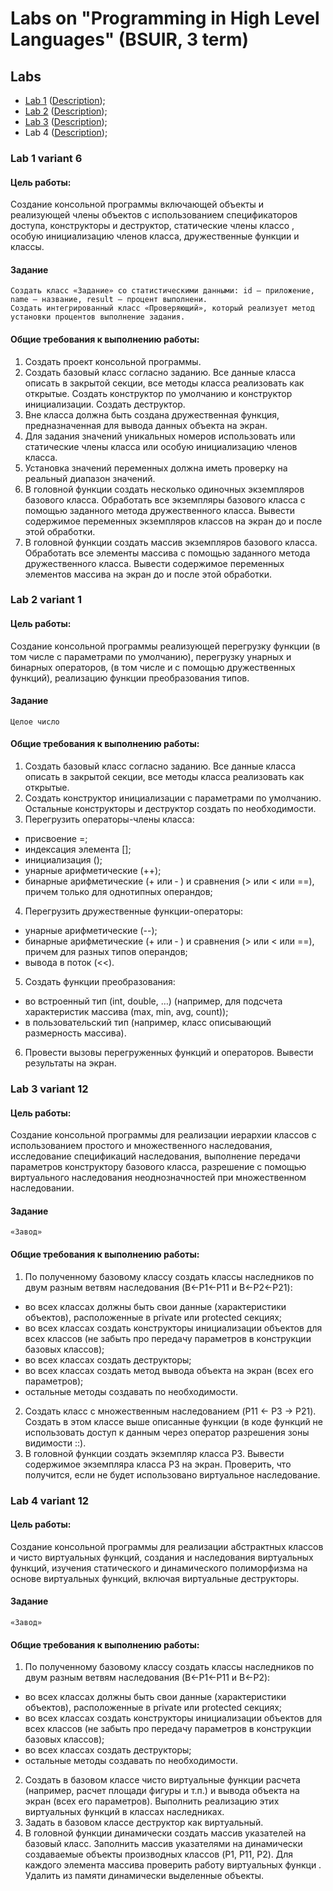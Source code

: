 # Labs on "Programming in High Level Languages" (BSUIR, 3 term)

## Labs

* [Lab 1](https://github.com/moodtodie/sem3-labs/blob/main/Lab1-v6/main.cpp) ([Description](#Lab-1-variant-6));
* [Lab 2](https://github.com/moodtodie/sem3-labs/tree/main/Lab2-v1/) ([Description](#Lab-2-variant-1));
* [Lab 3](https://github.com/moodtodie/sem3-labs/tree/main/Lab3-v12/) ([Description](#Lab-3-variant-12));
* Lab 4 ([Description](#Lab-4-variant-12));


### Lab 1 variant 6

#### Цель работы:
Создание консольной программы включающей объекты и реализующей члены объектов c использованием спецификаторов доступа, конструкторы и деструктор, статические члены классо , особую инициализацию членов класса, дружественные функции и классы.

#### Задание
    Создать класс «Задание» со статистическими данными: id — приложение, name — название, result — процент выполнени. 
    Создать интегрированный класс «Проверяющий», который реализует метод установки процентов выполнение задания.

#### Общие требования к выполнению работы:
1. Создать проект консольной программы.
2. Создать базовый класс согласно заданию. Все данные класса описать в закрытой секции, все методы класса реализовать как открытые. Создать конструктор по умолчанию и конструктор инициализации. Создать деструктор.
3. Вне класса должна быть создана дружественная функция, предназначенная для вывода данных объекта на экран.
4. Для задания значений уникальных номеров использовать или статические члены класса или особую инициализацию членов класса.
5. Установка значений переменных должна иметь проверку на реальный диапазон значений.
6. В головной функции создать несколько одиночных экземпляров базового класса. Обработать все экземпляры базового класса с помощью заданного метода дружественного класса. Вывести содержимое переменных экземпляров классов на экран до и после этой обработки.
7. В головной функции создать массив экземпляров базового класса. Обработать все элементы массива с помощью заданного метода дружественного класса. Вывести содержимое переменных элементов массива на экран до и после этой обработки.


### Lab 2 variant 1

#### Цель работы:
Создание консольной программы реализующей перегрузку функции (в том числе с параметрами по умолчанию), перегрузку унарных и бинарных операторов, (в том числе и с помощью дружественных функций), реализацию функции преобразования типов.

#### Задание
    Целое число

#### Общие требования к выполнению работы:
1. Создать базовый класс согласно заданию. Все данные класса описать в закрытой секции, все методы класса
реализовать как открытые.
2. Создать конструктор инициализации с параметрами по умолчанию. Остальные конструкторы и деструктор
создать по необходимости.
3. Перегрузить операторы-члены класса:
 * присвоение =;
 * индексация элемента [];
 * инициализация ();
 * унарные арифметические (++);
 * бинарные арифметические (+ или ‑ ) и сравнения (> или < или ==), причем только для однотипных операндов;
4. Перегрузить дружественные функции-операторы:
 * унарные арифметические (--);
 * бинарные арифметические (+ или ‑ ) и сравнения (> или < или ==), причем для разных типов операндов;
 * вывода в поток (<<).
5. Создать функции преобразования:
 * во встроенный тип (int, double, …) (например, для подсчета характеристик массива (max, min, avg, count));
 * в пользовательский тип (например, класс описывающий размерность массива).
6. Провести вызовы перегруженных функций и операторов. Вывести результаты на экран.


### Lab 3 variant 12

#### Цель работы:
Создание консольной программы для реализации иерархии классов с использованием простого и множественного наследования, исследование спецификаций наследования, выполнение передачи параметров конструктору базового класса, разрешение с помощью виртуального наследования неоднозначностей при множественном наследовании.

#### Задание
    «Завод»

#### Общие требования к выполнению работы:
1. По полученному базовому классу создать классы наследников по двум разным ветвям наследования (B←P1←P11 и B←P2←P21):
 * во всех классах должны быть свои данные (характеристики объектов), расположенные в private или protected секциях;
 * во всех классах создать конструкторы инициализации объектов для всех классов (не забыть про передачу параметров в конструкции базовых классов);
 * во всех классах создать деструкторы;
 * во всех классах создать метод вывода объекта на экран (всех его параметров);
 * остальные методы создавать по необходимости.
2. Создать класс с множественным наследованием (P11 ← P3 → P21). Создать в этом классе выше описанные функции (в коде функций не использовать доступ к данным через оператор разрешения зоны видимости ::).
3. В головной функции создать экземпляр класса P3. Вывести содержимое экземпляра класса P3 на экран. Проверить, что получится, если не будет использовано виртуальное наследование.


### Lab 4 variant 12

#### Цель работы:
Создание консольной программы для реализации абстрактных классов и чисто виртуальных функций, создания и наследования виртуальных функций, изучения статического и динамического полиморфизма на основе виртуальных функций, включая виртуальные деструкторы.

#### Задание
    «Завод»

#### Общие требования к выполнению работы:
1. По полученному базовому классу создать классы наследников по двум разным ветвям наследования (B←P1←P11 и B←P2):
 * во всех классах должны быть свои данные (характеристики объектов), расположенные в private или protected секциях;
 * во всех классах создать конструкторы инициализации объектов для всех классов (не забыть про передачу параметров в конструкции базовых классов);
 * во всех классах создать деструкторы;
 * остальные методы создавать по необходимости.
2. Создать в базовом классе чисто виртуальные функции расчета (например, расчет площади фигуры и т.п.) и вывода объекта на экран (всех его параметров). Выполнить реализацию этих виртуальных функций в классах наследниках.
3. Задать в базовом классе деструктор как виртуальный.
4. В головной функции динамически создать массив указателей на базовый класс. Заполнить массив указателями на динамически создаваемые объекты производных классов (P1, P11, P2). Для каждого элемента массива проверить работу виртуальных функци . Удалить из памяти динамически выделенные объекты.

